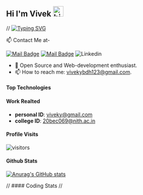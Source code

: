 ## Hi I'm Vivek <img src="https://user-images.githubusercontent.com/1303154/88677602-1635ba80-d120-11ea-84d8-d263ba5fc3c0.gif" width="28px" alt="hi:)">

// [![Typing SVG](https://readme-typing-svg.herokuapp.com/?lines=I+am+Vivek+Yadav;Student+at+NIT+Hamirpur)](https://git.io/typing-svg)

:mailbox: Contact Me at-

[![Mail Badge](https://img.shields.io/badge/-Personal-c0392b?style=flat&labelColor=c0392b&logo=gmail&logoColor=white)](mailto:vivekybdh123@gmail.com)
[![Mail Badge](https://img.shields.io/badge/-CollegeID-c0392b?style=flat&labelColor=c0392b&logo=gmail&logoColor=white)](mailto:20bec069@nith.ac.in)
![Linkedin](https://img.shields.io/badge/linedin-3C3C3D?style=for-the-badge&logo=linkedin&logoColor=white)


<!-- TODO: Add last video link -->

<!-- - 🔭 A passionate Web developer.  -->
- 🤖 Open Source and Web-development enthusiast.
- 📫 How to reach me: vivekybdh123@gmail.com.


#### Top Technologies

<!-- TODO: Make technologies links takes you to repositories -->



#### Work Realted

- **personal ID**: viveky@gmail.com
- **college ID**: 20bec069@nith.ac.in

#### Profile Visits
![visitors](https://visitor-badge.glitch.me/badge?page_id=mekaustubh28.VivekYadav98)

#### Github Stats
[![Anurag's GitHub stats](https://github-readme-stats.vercel.app/api?username=VivekYadav98&show_icons=true&theme=radical)](https://github.com/anuraghazra/github-readme-stats)

// #### Coding Stats
// <!--START_SECTION:waka-->
